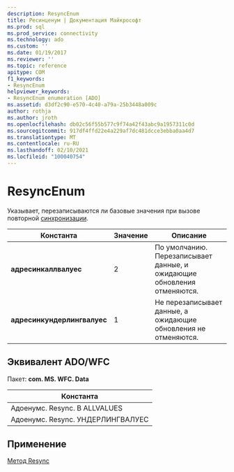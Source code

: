 ```yaml
---
description: ResyncEnum
title: Ресинценум | Документация Майкрософт
ms.prod: sql
ms.prod_service: connectivity
ms.technology: ado
ms.custom: ''
ms.date: 01/19/2017
ms.reviewer: ''
ms.topic: reference
apitype: COM
f1_keywords:
- ResyncEnum
helpviewer_keywords:
- ResyncEnum enumeration [ADO]
ms.assetid: d3df2c90-e570-4c40-a79a-25b3448a009c
author: rothja
ms.author: jroth
ms.openlocfilehash: db02c56f55b577c9f74a42f43abc9a1957311c0d
ms.sourcegitcommit: 917df4ffd22e4a229af7dc481dcce3ebba0aa4d7
ms.translationtype: MT
ms.contentlocale: ru-RU
ms.lasthandoff: 02/10/2021
ms.locfileid: "100040754"
---
```

# <a name="resyncenum"></a>ResyncEnum
Указывает, перезаписываются ли базовые значения при вызове повторной [синхронизации](./resync-method.md).  
  
|Константа|Значение|Описание|  
|--------------|-----------|-----------------|  
|**адресинкаллвалуес**|2|По умолчанию. Перезаписывает данные, и ожидающие обновления отменяются.|  
|**адресинкундерлингвалуес**|1|Не перезаписывает данные, а ожидающие обновления не отменяются.|  
  
## <a name="adowfc-equivalent"></a>Эквивалент ADO/WFC  
 Пакет: **com. MS. WFC. Data**  
  
|Константа|  
|--------------|  
|Адоенумс. Resync. В ALLVALUES|  
|Адоенумс. Resync. УНДЕРЛИНГВАЛУЕС|  
  
## <a name="applies-to"></a>Применение  
 [Метод Resync](./resync-method.md)